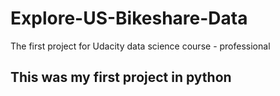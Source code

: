 # Explore-US-Bikeshare-Data
The first project for Udacity data science course - professional 

## This was my first project in python
